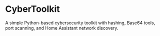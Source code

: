 # CyberToolkit
A simple Python-based cybersecurity toolkit with hashing, Base64 tools, port scanning, and Home Assistant network discovery.

